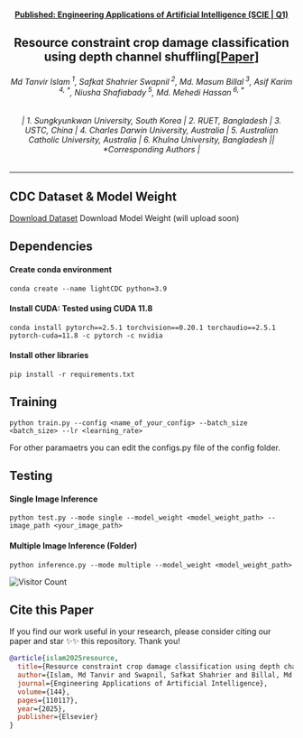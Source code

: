 <h4 align="center"><strong><a href="https://www.sciencedirect.com/journal/engineering-applications-of-artificial-intelligence">Published: Engineering Applications of Artificial Intelligence (SCIE | Q1)</a></strong></h4>
<h2 align="center"><strong>Resource constraint crop damage classification using depth channel shuffling<a href="https://tanvirnwu.github.io/assets/papers/LightCDC.pdf" target="_blank">[Paper]</a></strong></h2>
<h6 align="center">Md Tanvir Islam<sup> 1</sup>, Safkat Shahrier Swapnil<sup> 2</sup>, Md. Masum Billal<sup> 3</sup>, Asif Karim<sup> 4, *</sup>, Niusha Shafiabady<sup> 5</sup>, Md. Mehedi Hassan<sup> 6, *</sup></h6>
<h6 align="center">| 1. Sungkyunkwan University, South Korea | 2. RUET, Bangladesh | 3. USTC, China | 4. Charles Darwin University, Australia | 5. Australian Catholic University, Australia | 6. Khulna University, Bangladesh || *Corresponding Authors |</h6> 
<hr>


## CDC Dataset & Model Weight
[Download Dataset](https://www.kaggle.com/datasets/tanvirnwu/crop-damage-classification-dataset-cdc-dataset) 
Download Model Weight (will upload soon)


## Dependencies
#### Create conda environment
```
conda create --name lightCDC python=3.9
```
#### Install CUDA: Tested using CUDA 11.8
```
conda install pytorch==2.5.1 torchvision==0.20.1 torchaudio==2.5.1  pytorch-cuda=11.8 -c pytorch -c nvidia
```
#### Install other libraries
```
pip install -r requirements.txt
````

## Training

```
python train.py --config <name_of_your_config> --batch_size <batch_size> --lr <learning_rate>
```
For other paramaetrs you can edit the configs.py file of the config folder.

## Testing

#### Single Image Inference
```
python test.py --mode single --model_weight <model_weight_path> --image_path <your_image_path>
```

#### Multiple Image Inference (Folder)
```
python inference.py --mode multiple --model_weight <model_weight_path>
```

![Visitor Count](https://komarev.com/ghpvc/?username=tanvirnwu&repo=LightCDC_EAAI_2025)

## Cite this Paper

If you find our work useful in your research, please consider citing our paper and star ✨✨ this repository. Thank you!
```bibtex
@article{islam2025resource,
  title={Resource constraint crop damage classification using depth channel shuffling},
  author={Islam, Md Tanvir and Swapnil, Safkat Shahrier and Billal, Md Masum and Karim, Asif and Shafiabady, Niusha and Hassan, Md Mehedi},
  journal={Engineering Applications of Artificial Intelligence},
  volume={144},
  pages={110117},
  year={2025},
  publisher={Elsevier}
}

